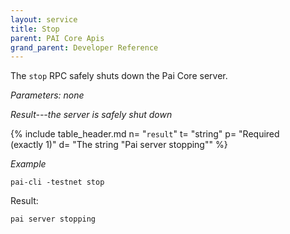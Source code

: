```yaml
---
layout: service
title: Stop
parent: PAI Core Apis
grand_parent: Developer Reference
---
```



The `stop` RPC safely shuts down the Pai Core server.

*Parameters: none*

*Result---the server is safely shut down*

{% include table_header.md
  n= "`result`"
  t= "string"
  p= "Required<br>(exactly 1)"
  d= "The string \"Pai server stopping\""
%}

*Example*

```
pai-cli -testnet stop
```

Result:

```
pai server stopping
```

